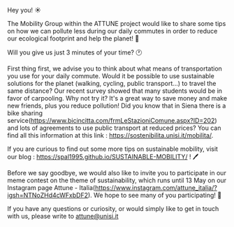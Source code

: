 Hey you! ☀️

The Mobility Group within the ATTUNE project would like to share some tips on how we can pollute less during our daily commutes in order to reduce our ecological footprint and help the planet! 🌱

Will you give us just 3 minutes of your time? 🕐

First thing first, we advise you to think about what means of transportation you use for your daily commute. Would it be possible to use sustainable solutions for the planet (walking, cycling, public transport...) to travel the same distance?
Our recent survey showed that many students would be in favor of carpooling. Why not try it? It's a great way to save money and make new friends, plus you reduce pollution!
Did you know that in Siena there is a bike sharing service(https://www.bicincitta.com/frmLeStazioniComune.aspx?ID=202) and lots of agreements to use public transport at reduced prices? You can find all this information at this link : https://sostenibilita.unisi.it/mobilita/.

If you are curious to find out some more tips on sustainable mobility, visit our blog : https://spal1995.github.io/SUSTAINABLE-MOBILITY/ ! 🖊️

Before we say goodbye, we would also like to invite you to participate in our meme contest on the theme of sustainability, which runs until 13 May on our Instagram page Attune - Italia(https://www.instagram.com/attune_italia/?igsh=NTNoZHd4cWFxbDF2). We hope to see many of you participating! 💚

If you have any questions or curiosity, or would simply like to get in touch with us, please write to attune@unisi.it 
